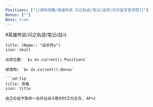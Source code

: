 ```yaml
---
Positions: ["[[游戏攻略/英雄传说 闪之轨迹/笔记/迷宫/托尔兹军官学院]]"]
Bonus: [""]
Boss: true
---
```

#英雄传说/闪之轨迹/笔记/战斗
````ad-danger
title: (Name:: "战术壳γ")
icon: skull

出现位置: `$= dv.current().Positions`

掉落物: `$= dv.current().Bonus`

```ad-tip
title: 攻略
icon: title

由艾伦给予致命一击并且战斗胜利时艾伦生存, AP+2
```

````
